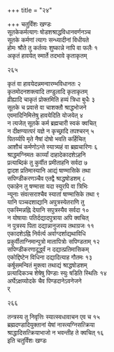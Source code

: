 +++
title = "२४"

+++
चतुर्विंशः खण्डः  
सूतकेकर्मत्यागः षोडशश्राद्धविधानवर्णनञ्च  
सूतके कर्मणां त्यागः सन्ध्यादीनां विधीयते  
होमः श्रौते तु कर्तव्यः शुष्कान्ने नापि वा फलैः  १  
अकृतं हावयेत् स्मार्ते तदभावे कृताकृतम्  

२६५  

कृतं वा हावयेदन्नमन्वारम्भविधानतः  २  
कृतमोदनशक्त्वादि तण्डुलादि कृताकृतम्  
व्रीह्यादि चाकृतं प्रोक्तमिति हव्यं त्रिधा बुधैः  ३  
सूतके च प्रवासे वा चाशक्तौ श्राद्धभोजने  
एवमादिनिमित्तेषु हावयेदिति योजयेत्  ४  
न त्यजेत् सूतके कर्म ब्रह्मचारी स्वकं क्वचित्  
न दीक्षण्यात्परं यज्ञे न कृच्छ्रादि तपश्चरन्  ५  
पितर्य्यपि मृते नैषां दोषो भवति कर्हिचित्  
आशौचं कर्मणोऽन्ते स्यात्र्यहं वा ब्रह्मचारिणः  ६  
श्राद्धमग्निमतः कार्य्यां दाहादेकादशेऽहनि  
प्रत्याब्दिकं तु कुर्वीत प्रमीताहनि सर्वदा  ७  
द्वादश प्रतिमास्यानि आद्यं षाण्मासिके तथा  
सपिण्डीकरणञ्चैव एतद्वै श्राद्धषोडशम्  ८  
एकाहेन तु षण्मासा यदा स्युरपि वा त्रिभिः  
न्यूनाः संवत्सराश्चैव स्यातां षाण्मासिके तथा  ९  
यानि पञ्चदशाद्यानि अपुत्रस्येतराणि तु  
एकस्मिन्नह्नि देयानि सपुत्रस्यैव सर्वदा  १०  
न योषायाः पतिर्दद्यादपुत्राया अपि क्वचित्  
न पुत्रस्य पिता दद्यान्नानुजस्य तथाग्रजः  ११  
एकादशेऽह्नि निर्वर्त्य अर्वाग्दर्शाद्यथाविधि  
प्रकुर्वीताग्निमान्पुत्रो मातापित्रोः सपिण्डताम्  १२  
सपिण्डीकरणादूर्द्ध्वं न दद्यात्प्रतिमासिकम्  
एकोद्दिष्टेन विधिना दद्यादित्याह गौतमः  १३  
कर्षूसमन्वितं मुक्त्वा तथाद्यं श्राद्धषोडशम्  
प्रत्यादिकञ्च शेषेषु पिण्डाः स्युः षडिति स्थितिः  १४  
अर्घेऽक्षय्योदके चैव पिण्डदानेऽवनेजने  
र्  

२६६  

तन्त्रस्य तु निवृत्तिः स्यात्स्वधावाचन एव च  १५  
ब्रह्मदण्डादियुक्तानां येषां नास्त्यग्निसत्क्रिया  
श्राद्धादिसत्क्रियाभाजो न भवन्तीह ते क्वचित्  १६  
इति चतुर्विंशः खण्डः  
